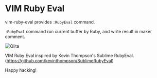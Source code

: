 # VIM Ruby Eval

vim-ruby-eval provides `:RubyEval` command.

`:RubyEval` command run current buffer by Ruby, and write result in maker comment.

![Qiita](https://raw.github.com/kmdsbng/vim-ruby-eval/master/screencast.gif "Demo")


VIM Ruby Eval inspired by Kevin Thompson's Sublime RubyEval. (https://github.com/kevinthompson/SublimeRubyEval)

Happy hacking!


